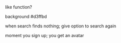 like function?


background #d3ffbd


when search finds nothing; give option to search again


moment you sign up; you get an avatar
